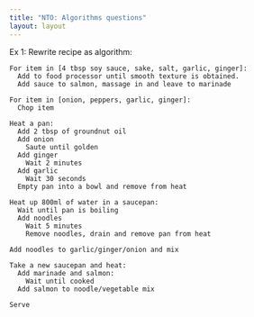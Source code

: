 ```yaml
---
title: "NTO: Algorithms questions"
layout: layout
---
```


Ex 1: Rewrite recipe as algorithm:

    
    For item in [4 tbsp soy sauce, sake, salt, garlic, ginger]:
      Add to food processor until smooth texture is obtained.
      Add sauce to salmon, massage in and leave to marinade

    For item in [onion, peppers, garlic, ginger]:
      Chop item

    Heat a pan:
      Add 2 tbsp of groundnut oil
      Add onion
        Saute until golden
      Add ginger
        Wait 2 minutes
      Add garlic
        Wait 30 seconds
      Empty pan into a bowl and remove from heat

    Heat up 800ml of water in a saucepan:
      Wait until pan is boiling
      Add noodles
        Wait 5 minutes
        Remove noodles, drain and remove pan from heat
      
    Add noodles to garlic/ginger/onion and mix

    Take a new saucepan and heat:
      Add marinade and salmon:
        Wait until cooked
      Add salmon to noodle/vegetable mix
      
    Serve



